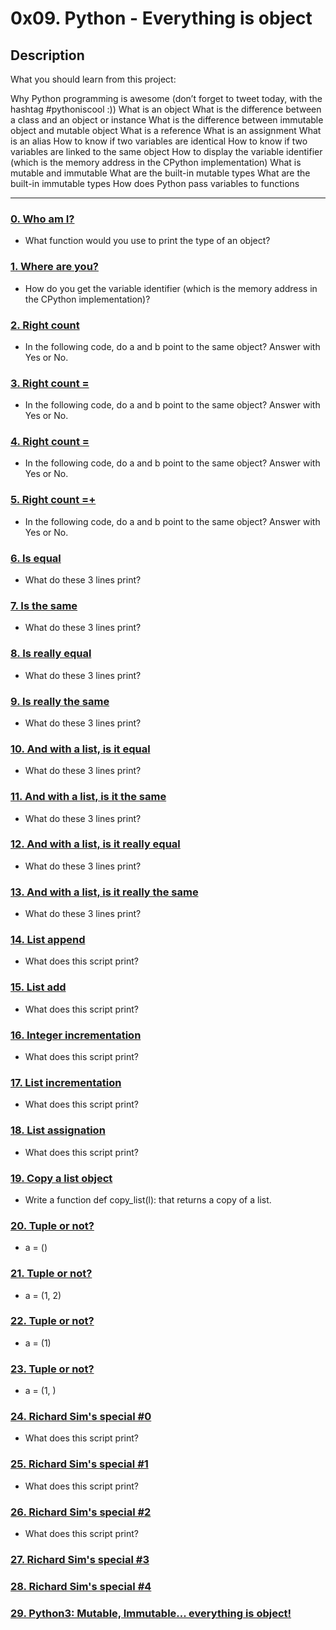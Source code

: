 # 0x09. Python - Everything is object

## Description
What you should learn from this project:

Why Python programming is awesome (don’t forget to tweet today, with the hashtag #pythoniscool :))
What is an object
What is the difference between a class and an object or instance
What is the difference between immutable object and mutable object
What is a reference
What is an assignment
What is an alias
How to know if two variables are identical
How to know if two variables are linked to the same object
How to display the variable identifier (which is the memory address in the CPython implementation)
What is mutable and immutable
What are the built-in mutable types
What are the built-in immutable types
How does Python pass variables to functions

---

### [0. Who am I?](./0-answer.txt)
* What function would you use to print the type of an object?

### [1. Where are you?](./1-answer.txt)
* How do you get the variable identifier (which is the memory address in the CPython implementation)?

### [2. Right count](./2-answer.txt)
* In the following code, do a and b point to the same object?
Answer with Yes or No.

### [3. Right count =](./3-answer.txt)
* In the following code, do a and b point to the same object?
Answer with Yes or No.

### [4. Right count =](./4-answer.txt)
* In the following code, do a and b point to the same object?
Answer with Yes or No.

### [5. Right count =+](./5-answer.txt)
* In the following code, do a and b point to the same object?
Answer with Yes or No.

### [6. Is equal](./6-answer.txt)
* What do these 3 lines print?

### [7. Is the same](./7-answer.txt)
* What do these 3 lines print?

### [8. Is really equal](./8-answer.txt)
* What do these 3 lines print?

### [9. Is really the same](./9-answer.txt)
* What do these 3 lines print?

### [10. And with a list, is it equal](./10-answer.txt)
* What do these 3 lines print?

### [11. And with a list, is it the same](./11-answer.txt)
* What do these 3 lines print?

### [12. And with a list, is it really equal](./12-answer.txt)
* What do these 3 lines print?

### [13. And with a list, is it really the same](./13-answer.txt)
* What do these 3 lines print?

### [14. List append](./14-answer.txt)
* What does this script print?

### [15. List add](./15-answer.txt)
* What does this script print?

### [16. Integer incrementation](./16-answer.txt)
* What does this script print?

### [17. List incrementation](./17-answer.txt)
* What does this script print?

### [18. List assignation](./18-answer.txt)
* What does this script print?

### [19. Copy a list object](./19-copy_list.py)
* Write a function def copy_list(l): that returns a copy of a list.

### [20. Tuple or not?](./20-answer.txt)
* a = ()

### [21. Tuple or not?](./21-answer.txt)
* a = (1, 2)

### [22. Tuple or not?](./22-answer.txt)
* a = (1)

### [23. Tuple or not?](./23-answer.txt)
* a = (1, )

### [24. Richard Sim's special #0](./24-answer.txt)
* What does this script print?


### [25. Richard Sim's special #1](./25-answer.txt)
* What does this script print?


### [26. Richard Sim's special #2](./26-answer.txt)
* What does this script print?


### [27. Richard Sim's special #3](./27-answer.txt)

### [28. Richard Sim's special #4](./28-answer.txt)

### [29. Python3: Mutable, Immutable... everything is object!](./106-line1.txt)
